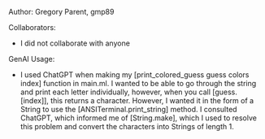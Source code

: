 Author: Gregory Parent, gmp89

Collaborators: 
- I did not collaborate with anyone

GenAI Usage:
- I used ChatGPT when making my [print_colored_guess guess colors index] function in main.ml. I wanted to be able to go through the string and print each letter individually, however, when you call [guess.[index]], this returns a character. However, I wanted it in the form of a String to use the [ANSITerminal.print_string] method. I consulted ChatGPT, which informed me of [String.make], which I used to resolve this problem and convert the characters into Strings of length 1. 
